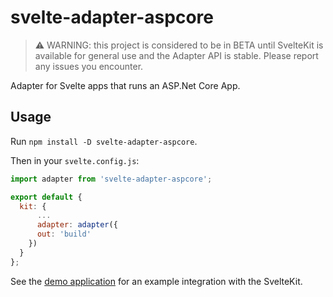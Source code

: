 # svelte-adapter-aspcore

> :warning: WARNING: this project is considered to be in BETA until SvelteKit is available for general use and the Adapter API is stable. Please report any issues you encounter.

Adapter for Svelte apps that runs an ASP.Net Core App.

## Usage

Run `npm install -D svelte-adapter-aspcore`.

Then in your `svelte.config.js`:

```js
import adapter from 'svelte-adapter-aspcore';

export default {
  kit: {
      ...
      adapter: adapter({
      out: 'build'
    })
  }
};
```

See the [demo application](https://github.com/Kiho/aspcore-spa-cli/tree/dotnet-6/samples/SvelteKitSample) for an example integration with the SvelteKit.
